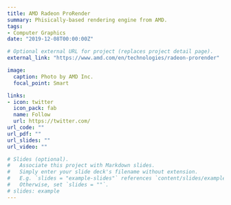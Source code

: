 ```yaml
---
title: AMD Radeon ProRender
summary: Phisically-based rendering engine from AMD.
tags:
- Computer Graphics
date: "2019-12-08T00:00:00Z"

# Optional external URL for project (replaces project detail page).
external_link: "https://www.amd.com/en/technologies/radeon-prorender"

image:
  caption: Photo by AMD Inc.
  focal_point: Smart

links:
- icon: twitter
  icon_pack: fab
  name: Follow
  url: https://twitter.com/
url_code: ""
url_pdf: ""
url_slides: ""
url_video: ""

# Slides (optional).
#   Associate this project with Markdown slides.
#   Simply enter your slide deck's filename without extension.
#   E.g. `slides = "example-slides"` references `content/slides/example-slides.md`.
#   Otherwise, set `slides = ""`.
# slides: example
---
```

